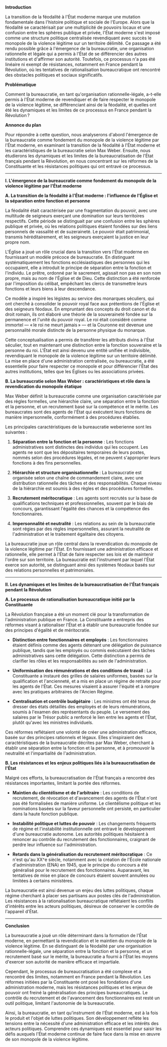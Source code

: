 **Introduction**

La transition de la féodalité à l'État moderne marque une mutation fondamentale dans l'histoire politique et sociale de l'Europe. Alors que la féodalité se caractérisait par une multiplicité de pouvoirs locaux et une confusion entre les sphères publique et privée, l'État moderne s'est imposé comme une structure politique centralisée revendiquant avec succès le monopole de la violence légitime sur un territoire délimité. Ce passage a été rendu possible grâce à l'émergence de la bureaucratie, une organisation rationnelle et légale qui a permis à l'État de se différencier des autres institutions et d'affirmer son autorité. Toutefois, ce processus n'a pas été linéaire ni exempt de résistances, notamment en France pendant la Révolution, où les tentatives de rationalisation bureaucratique ont rencontré des obstacles politiques et sociaux significatifs.

**Problématique**

Comment la bureaucratie, en tant qu'organisation rationnelle-légale, a-t-elle permis à l'État moderne de revendiquer et de faire respecter le monopole de la violence légitime, se différenciant ainsi de la féodalité, et quelles ont été les dynamiques et les limites de ce processus en France pendant la Révolution ?

**Annonce du plan**

Pour répondre à cette question, nous analyserons d'abord l'émergence de la bureaucratie comme fondement du monopole de la violence légitime par l'État moderne, en examinant la transition de la féodalité à l'État moderne et les caractéristiques de la bureaucratie selon Max Weber. Ensuite, nous étudierons les dynamiques et les limites de la bureaucratisation de l'État français pendant la Révolution, en nous concentrant sur les réformes de la Constituante et les résistances politiques qui ont entravé ce processus.

---

**I. L'émergence de la bureaucratie comme fondement du monopole de la violence légitime par l'État moderne**

**A. La transition de la féodalité à l'État moderne : l'influence de l'Église et la séparation entre fonction et personne**

La féodalité était caractérisée par une fragmentation du pouvoir, avec une multitude de seigneurs exerçant une domination sur leurs territoires respectifs. Cette période se distinguait par une confusion entre les sphères publique et privée, où les relations politiques étaient fondées sur des liens personnels de vassalité et de suzeraineté. Le pouvoir était patrimonial, transmis héréditairement, et les seigneurs exerçaient la justice en leur propre nom.

L'Église a joué un rôle crucial dans la transition vers l'État moderne en fournissant un modèle précoce de bureaucratie. En distinguant systématiquement les fonctions ecclésiastiques des personnes qui les occupaient, elle a introduit le principe de séparation entre la fonction et l'individu. Le prêtre, ordonné par le sacrement, agissait non pas en son nom propre, mais au nom de l'Église et de Dieu. Cette distinction a été renforcée par l'imposition du célibat, empêchant les clercs de transmettre leurs fonctions et leurs biens à leur descendance.

Ce modèle a inspiré les légistes au service des monarques séculiers, qui ont cherché à consolider le pouvoir royal face aux prétentions de l'Église et des seigneurs féodaux. En empruntant des concepts du droit canon et du droit romain, ils ont élaboré une théorie de la souveraineté fondée sur la permanence et l'unité du pouvoir royal. Le roi était considéré comme immortel — « le roi ne meurt jamais » — et la Couronne est devenue une personnalité morale distincte de la personne physique du monarque.

Cette conceptualisation a permis de transférer les attributs divins à l'État séculier, tout en maintenant une distinction entre la fonction souveraine et la personne du roi. L'État est ainsi devenu une entité unifiée et indivisible, revendiquant le monopole de la violence légitime sur un territoire délimité. La mise en place d'une administration centralisée, ou bureaucratie, a été essentielle pour faire respecter ce monopole et pour différencier l'État des autres institutions, telles que les Églises ou les associations privées.

**B. La bureaucratie selon Max Weber : caractéristiques et rôle dans la revendication du monopole étatique**

Max Weber définit la bureaucratie comme une organisation caractérisée par des règles formelles, une hiérarchie claire, une séparation entre la fonction et la personne, et un recrutement basé sur la compétence et le mérite. Les bureaucrates sont des agents de l'État qui exécutent leurs fonctions de manière impersonnelle, conformément à des procédures établies.

Les principales caractéristiques de la bureaucratie weberienne sont les suivantes :

1. **Séparation entre la fonction et la personne** : Les fonctions administratives sont distinctes des individus qui les occupent. Les agents ne sont que les dépositaires temporaires de leurs postes, nommés selon des procédures légales, et ne peuvent s'approprier leurs fonctions à des fins personnelles.

2. **Hiérarchie et structure organisationnelle** : La bureaucratie est organisée selon une chaîne de commandement claire, avec une distribution rationnelle des tâches et des responsabilités. Chaque niveau de la hiérarchie est soumis à des règles et des procédures formelles.

3. **Recrutement méritocratique** : Les agents sont recrutés sur la base de qualifications techniques et professionnelles, souvent par le biais de concours, garantissant l'égalité des chances et la compétence des fonctionnaires.

4. **Impersonnalité et neutralité** : Les relations au sein de la bureaucratie sont régies par des règles impersonnelles, assurant la neutralité de l'administration et le traitement égalitaire des citoyens.

La bureaucratie joue un rôle central dans la revendication du monopole de la violence légitime par l'État. En fournissant une administration efficace et rationnelle, elle permet à l'État de faire respecter ses lois et de maintenir l'ordre sur son territoire. La bureaucratie est l'instrument par lequel l'État exerce son autorité, se distinguant ainsi des systèmes féodaux basés sur des relations personnelles et patrimoniales.

---

**II. Les dynamiques et les limites de la bureaucratisation de l'État français pendant la Révolution**

**A. Le processus de rationalisation bureaucratique initié par la Constituante**

La Révolution française a été un moment clé pour la transformation de l'administration publique en France. La Constituante a entrepris des réformes visant à rationaliser l'État et à établir une bureaucratie fondée sur des principes d'égalité et de méritocratie.

- **Distinction entre fonctionnaires et employés** : Les fonctionnaires étaient définis comme des agents détenant une délégation de puissance publique, tandis que les employés ou commis exécutaient des tâches administratives sans cette délégation. Cette distinction a permis de clarifier les rôles et les responsabilités au sein de l'administration.

- **Uniformisation des rémunérations et des conditions de travail** : La Constituante a instauré des grilles de salaires uniformes, basées sur la qualification et l'ancienneté, et a mis en place un régime de retraite pour les agents de l'État. Ces mesures visaient à assurer l'équité et à rompre avec les pratiques arbitraires de l'Ancien Régime.

- **Centralisation et contrôle budgétaire** : Les ministres ont été tenus de dresser des états détaillés des employés et de leurs rémunérations, soumis à l'examen des représentants du peuple. Le versement des salaires par le Trésor public a renforcé le lien entre les agents et l'État, plutôt qu'avec les ministres individuels.

Ces réformes reflétaient une volonté de créer une administration efficace, basée sur des principes rationnels et légaux. Elles s'inspiraient des caractéristiques de la bureaucratie décrites par Max Weber, cherchant à établir une séparation entre la fonction et la personne, et à promouvoir la neutralité et l'impartialité de l'administration.

**B. Les résistances et les enjeux politiques liés à la bureaucratisation de l'État**

Malgré ces efforts, la bureaucratisation de l'État français a rencontré des résistances importantes, limitant la portée des réformes.

- **Maintien du clientélisme et de l'arbitraire** : Les conditions de recrutement, de révocation et d'avancement des agents de l'État n'ont pas été formalisées de manière uniforme. Le clientélisme politique et les nominations basées sur la faveur personnelle ont persisté, en particulier dans la haute fonction publique.

- **Instabilité politique et luttes de pouvoir** : Les changements fréquents de régime et l'instabilité institutionnelle ont entravé le développement d'une bureaucratie autonome. Les autorités politiques hésitaient à renoncer au contrôle du recrutement des fonctionnaires, craignant de perdre leur influence sur l'administration.

- **Retards dans la généralisation du recrutement méritocratique** : Ce n'est qu'au XX^e siècle, notamment avec la création de l'École nationale d'administration (ENA) en 1945, que le principe du concours a été généralisé pour le recrutement des fonctionnaires. Auparavant, les tentatives de mise en place de concours étaient souvent annulées ou limitées à certains ministères.

La bureaucratie est ainsi devenue un enjeu des luttes politiques, chaque régime cherchant à placer ses partisans aux postes clés de l'administration. Les résistances à la rationalisation bureaucratique reflétaient les conflits d'intérêts entre les acteurs politiques, désireux de conserver le contrôle de l'appareil d'État.

---

**Conclusion**

La bureaucratie a joué un rôle déterminant dans la formation de l'État moderne, en permettant la revendication et le maintien du monopole de la violence légitime. En se distinguant de la féodalité par une organisation rationnelle-légale, une séparation entre la fonction et la personne, et un recrutement basé sur le mérite, la bureaucratie a fourni à l'État les moyens d'exercer son autorité de manière efficace et impartiale.

Cependant, le processus de bureaucratisation a été complexe et a rencontré des limites, notamment en France pendant la Révolution. Les réformes initiées par la Constituante ont posé les fondations d'une administration moderne, mais les résistances politiques et les enjeux de pouvoir ont freiné la généralisation des principes bureaucratiques. Le contrôle du recrutement et de l'avancement des fonctionnaires est resté un outil politique, limitant l'autonomie de la bureaucratie.

Ainsi, la bureaucratie, en tant qu'instrument de l'État moderne, est à la fois le produit et l'objet de luttes politiques. Son développement reflète les tensions entre la nécessité d'une administration efficace et les intérêts des acteurs politiques. Comprendre ces dynamiques est essentiel pour saisir les défis auxquels l'État moderne continue de faire face dans la mise en œuvre de son monopole de la violence légitime.